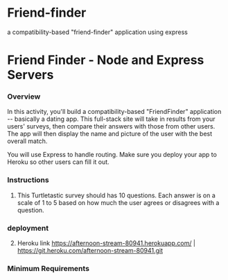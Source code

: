 # Friend-finder
a compatibility-based "friend-finder" application using express


# Friend Finder - Node and Express Servers

### Overview

In this activity, you'll build a compatibility-based "FriendFinder" application -- basically a dating app. This full-stack site will take in results from your users' surveys, then compare their answers with those from other users. The app will then display the name and picture of the user with the best overall match.

You will use Express to handle routing. Make sure you deploy your app to Heroku so other users can fill it out.




### Instructions

1. This Turtletastic survey should has 10 questions. Each answer is on a scale of 1 to 5 based on how much the user agrees or disagrees with a question.


### deployment 
2.  Heroku link 
https://afternoon-stream-80941.herokuapp.com/ | https://git.heroku.com/afternoon-stream-80941.git



### Minimum Requirements



